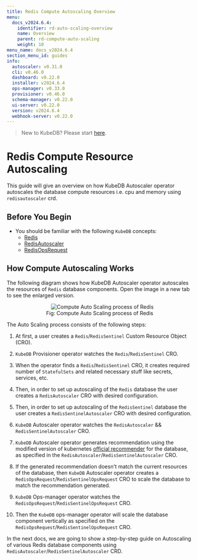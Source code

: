 ```yaml
---
title: Redis Compute Autoscaling Overview
menu:
  docs_v2024.6.4:
    identifier: rd-auto-scaling-overview
    name: Overview
    parent: rd-compute-auto-scaling
    weight: 10
menu_name: docs_v2024.6.4
section_menu_id: guides
info:
  autoscaler: v0.31.0
  cli: v0.46.0
  dashboard: v0.22.0
  installer: v2024.6.4
  ops-manager: v0.33.0
  provisioner: v0.46.0
  schema-manager: v0.22.0
  ui-server: v0.22.0
  version: v2024.6.4
  webhook-server: v0.22.0
---
```


> New to KubeDB? Please start [here](/docs/v2024.6.4/README).

# Redis Compute Resource Autoscaling

This guide will give an overview on how KubeDB Autoscaler operator autoscales the database compute resources i.e. cpu and memory using `redisautoscaler` crd.

## Before You Begin

- You should be familiar with the following `KubeDB` concepts:
  - [Redis](/docs/v2024.6.4/guides/redis/concepts/redis)
  - [RedisAutoscaler](/docs/v2024.6.4/guides/redis/concepts/autoscaler)
  - [RedisOpsRequest](/docs/v2024.6.4/guides/redis/concepts/redisopsrequest)

## How Compute Autoscaling Works

The following diagram shows how KubeDB Autoscaler operator autoscales the resources of `Redis` database components. Open the image in a new tab to see the enlarged version.

<figure align="center">
  <img alt="Compute Auto Scaling process of Redis" src="/docs/v2024.6.4/images/redis/rd-compute-autoscaling.svg">
<figcaption align="center">Fig: Compute Auto Scaling process of Redis</figcaption>
</figure>

The Auto Scaling process consists of the following steps:

1. At first, a user creates a `Redis`/`RedisSentinel` Custom Resource Object (CRO).

2. `KubeDB` Provisioner  operator watches the `Redis`/`RedisSentinel` CRO.

3. When the operator finds a `Redis`/`RedisSentinel` CRO, it creates required number of `StatefulSets` and related necessary stuff like secrets, services, etc.

4. Then, in order to set up autoscaling of the `Redis` database the user creates a `RedisAutoscaler` CRO with desired configuration.

5. Then, in order to set up autoscaling of the `RedisSentinel` database the user creates a `RedisSentinelAutoscaler` CRO with desired configuration.

6. `KubeDB` Autoscaler operator watches the `RedisAutoscaler` && `RedisSentinelAutoscaler` CRO.

7. `KubeDB` Autoscaler operator generates recommendation using the modified version of kubernetes [official recommender](https://github.com/kubernetes/autoscaler/tree/master/vertical-pod-autoscaler/pkg/recommender) for the database, as specified in the `RedisAutoscaler`/`RedisSentinelAutoscaler` CRO.

8. If the generated recommendation doesn't match the current resources of the database, then `KubeDB` Autoscaler operator creates a `RedisOpsRequest`/`RedisSentinelOpsRequest` CRO to scale the database to match the recommendation generated.

9. `KubeDB` Ops-manager operator watches the `RedisOpsRequest`/`RedisSentinelOpsRequest` CRO.

10. Then the `KubeDB` ops-manager operator will scale the database component vertically as specified on the `RedisOpsRequest`/`RedisSentinelOpsRequest` CRO.

In the next docs, we are going to show a step-by-step guide on Autoscaling of various Redis database components using `RedisAutoscaler`/`RedisSentinelAutoscaler` CRD.
